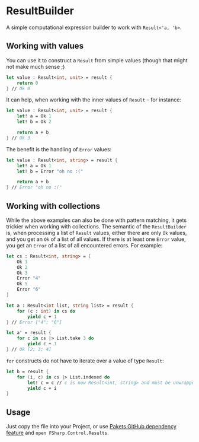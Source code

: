 # ResultBuilder

A simple computational expression builder to work with `Result<'a, 'b>`.

## Working with values

You can use it to construct a `Result` from simple values (though that might not make much sense ;)

```fs
let value : Result<int, unit> = result {
    return 0
} // Ok 0
```

It can help, when working with the inner values of `Result` – for instance:

``` fs
let value : Result<int, unit> = result { 
    let! a = Ok 1
    let! b = Ok 2

    return a + b
} // Ok 3
```

The benefit is the handling of `Error` values:

```fs
let value : Result<int, string> = result { 
    let! a = Ok 1
    let! b = Error "oh no :("

    return a + b
} // Error "oh no :("

```

## Working with collections

While the above examples can also be done with pattern matching, it gets trickier when working with collections.
The semantic of the `ResultBuilder` is, when processing a list of `Result` values, either there are only `Ok` values, and you get an `Ok` of a list of all values. 
If there is at least one `Error` value, you get an `Error` of a list of all encountered errors.
For example:

```fs
let cs : Result<int, string> = [
    Ok 1
    Ok 2
    Ok 3
    Error "4"
    Ok 5
    Error "6"
]

let a : Result<int list, string list> = result {
    for (c : int) in cs do
        yield c + 1
} // Error ["4"; "6"]

let a' = result {
    for c in cs |> List.take 3 do
        yield c + 1
} // Ok [2; 3; 4]
```

`for` constructs do not have to iterate over a value of type `Result`:

```fs
let b = result {
    for (i, c) in cs |> List.indexed do
        let! c = c // c is now Result<int, string> and must be unwrapped
        yield c + i
}
```
## Usage

Just copy the file into your Project, or use [Pakets GitHub dependency feature](https://fsprojects.github.io/Paket/github-dependencies.html) and `open FSharp.Control.Results`.